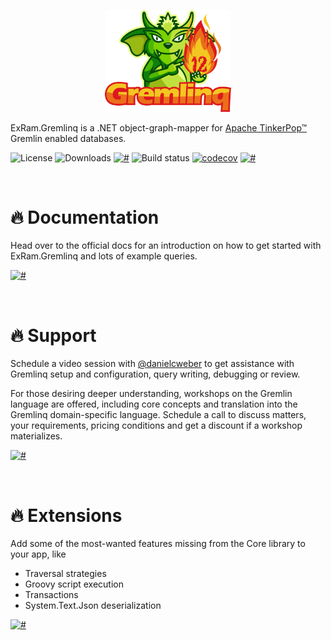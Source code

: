 <p align="center">
  <img src="https://raw.githubusercontent.com/ExRam/ExRam.Gremlinq/12.x/assets/logo.png" alt="Gremlinq mascot" title="Gremlinq mascot" width=40% />
</p>


ExRam.Gremlinq is a .NET object-graph-mapper for [Apache TinkerPop™](http://tinkerpop.apache.org/) Gremlin enabled databases.

![License](https://img.shields.io/github/license/ExRam/ExRam.Gremlinq?style=flat-square)
![Downloads](https://img.shields.io/nuget/dt/ExRam.Gremlinq.Core?style=flat-square&logo=nuget)
[![#](https://img.shields.io/nuget/v/ExRam.Gremlinq.Core?style=flat-square&logo=nuget)](https://www.nuget.org/packages?q=ExRam.Gremlinq)
![Build status](https://img.shields.io/github/actions/workflow/status/ExRam/ExRam.Gremlinq/pack.yml?style=flat-square&logo=github)
[![codecov](https://img.shields.io/codecov/c/github/Gremlinq/ExRam.Gremlinq/branch/12.x?token=YrGnIo6XyH&logo=codecov&style=flat-square)](https://codecov.io/github/Gremlinq/ExRam.Gremlinq)
[![#](https://img.shields.io/github/sponsors/danielcweber?logo=githubsponsors&style=flat-square)](https://github.com/sponsors/danielcweber)

<br/>

# 🔥 Documentation

Head over to the official docs for an introduction on how to get started with ExRam.Gremlinq and lots of example queries.

[![#](https://img.shields.io/badge/Read_the_docs!-EA6F1B?style=for-the-badge)](https://docs.gremlinq.net)

<br/>

# 🔥 Support

Schedule a video session with [@danielcweber](https://github.com/danielcweber) to get assistance with Gremlinq setup and
configuration, query writing, debugging or review.

For those desiring deeper understanding, workshops on the Gremlin language are offered, including core concepts and translation
into the Gremlinq domain-specific language. Schedule a call to discuss matters, your requirements, pricing conditions and get a
discount if a workshop materializes.

[![#](https://img.shields.io/badge/Schedule_a_call!-EA6F1B?style=for-the-badge)](https://danielcweber.net/r/gremlinqsupport)

<br/>

# 🔥 Extensions

Add some of the most-wanted features missing from the Core library to your app, like

* Traversal strategies
* Groovy script execution
* Transactions
* System.Text.Json deserialization

[![#](https://img.shields.io/badge/Check_out_Gremlinq.Extensions!-EA6F1B?style=for-the-badge)](https://docs.gremlinq.net/extensions/)
